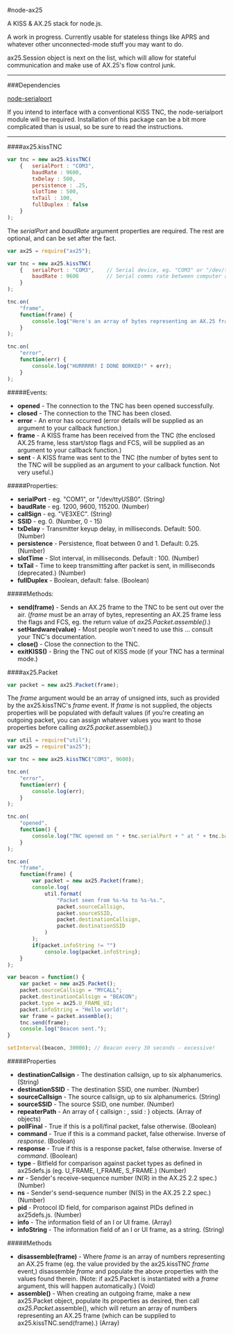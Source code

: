 #node-ax25

A KISS &amp; AX.25 stack for node.js.

A work in progress.  Currently usable for stateless things like APRS and whatever other unconnected-mode stuff you may want to do.

ax25.Session object is next on the list, which will allow for stateful communication and make use of AX.25's flow control junk.

---

###Dependencies

[node-serialport](https://github.com/voodootikigod/node-serialport)

If you intend to interface with a conventional KISS TNC, the node-serialport module will be required.  Installation of this package can be a bit more complicated than is usual, so be sure to read the instructions.

---

####ax25.kissTNC

```js
var tnc = new ax25.kissTNC(
	{	serialPort : "COM3",
		baudRate : 9600,
		txDelay : 500,
		persistence : .25,
		slotTime : 500,
		txTail : 100,
		fullDuplex : false
	}
);
```

The *serialPort* and *baudRate* argument properties are required.  The rest are optional, and can be set after the fact.

```js
var ax25 = require("ax25");

var tnc = new ax25.kissTNC(
	{	serialPort : "COM3",	// Serial device, eg. "COM3" or "/dev/ttyUSB0"
		baudRate : 9600			// Serial comms rate between computer and TNC
	}
);

tnc.on(
	"frame",
	function(frame) {
		console.log("Here's an array of bytes representing an AX.25 frame: " + frame);
	}
);

tnc.on(
	"error",
	function(err) {
		console.log("HURRRRR! I DONE BORKED!" + err);
	}
);
```

#####Events:

* **opened** - The connection to the TNC has been opened successfully.
* **closed** - The connection to the TNC has been closed.
* **error** - An error has occurred (error details will be supplied as an argument to your callback function.)
* **frame** - A KISS frame has been received from the TNC (the enclosed AX.25 frame, less start/stop flags and FCS, will be supplied as an argument to your callback function.)
* **sent** - A KISS frame was sent to the TNC (the number of bytes sent to the TNC will be supplied as an argument to your callback function.  Not very useful.)

#####Properties:

* **serialPort** - eg. "COM1", or "/dev/ttyUSB0". (String)
* **baudRate** - eg. 1200, 9600, 115200. (Number)
* **callSign** - eg. "VE3XEC". (String)
* **SSID** - eg. 0. (Number, 0 - 15)
* **txDelay** - Transmitter keyup delay, in milliseconds. Default: 500. (Number)
* **persistence** - Persistence, float between 0 and 1. Default: 0.25. (Number)
* **slotTime** - Slot interval, in milliseconds. Default : 100. (Number)
* **txTail** - Time to keep transmitting after packet is sent, in milliseconds (deprecated.) (Number)
* **fullDuplex** - Boolean, default: false. (Boolean)

#####Methods:

* **send(frame)** - Sends an AX.25 frame to the TNC to be sent out over the air.  (*frame* must be an array of bytes, representing an AX.25 frame less the flags and FCS, eg. the return value of *ax25.Packet.assemble()*.)
* **setHardware(value)** - Most people won't need to use this ... consult your TNC's documentation.
* **close()** - Close the connection to the TNC.
* **exitKISS()** - Bring the TNC out of KISS mode (if your TNC has a terminal mode.)

####ax25.Packet

```js
var packet = new ax25.Packet(frame);
```

The *frame* argument would be an array of unsigned ints, such as provided by the ax25.kissTNC's *frame* event.  If *frame* is not supplied, the objects properties will be populated with default values (if you're creating an outgoing packet, you can assign whatever values you want to those properties before calling *ax25.packet*.assemble().)

```js
var util = require("util");
var ax25 = require("ax25");

var tnc = new ax25.kissTNC("COM3", 9600);

tnc.on(
	"error",
	function(err) {
		console.log(err);
	}
);

tnc.on(
	"opened",
	function() {
		console.log("TNC opened on " + tnc.serialPort + " at " + tnc.baudRate);
	}
);

tnc.on(
	"frame",
	function(frame) {
		var packet = new ax25.Packet(frame);
		console.log(
			util.format(
				"Packet seen from %s-%s to %s-%s.",
				packet.sourceCallsign,
				packet.sourceSSID,
				packet.destinationCallsign,
				packet.destinationSSID
			)
		);
		if(packet.infoString != "")
			console.log(packet.infoString);
	}
);

var beacon = function() {
	var packet = new ax25.Packet();
	packet.sourceCallsign = "MYCALL";
	packet.destinationCallsign = "BEACON";
	packet.type = ax25.U_FRAME_UI;
	packet.infoString = "Hello world!";
	var frame = packet.assemble();
	tnc.send(frame);
	console.log("Beacon sent.");
}

setInterval(beacon, 30000); // Beacon every 30 seconds - excessive!
```

#####Properties

* **destinationCallsign** - The destination callsign, up to six alphanumerics. (String)
* **destinationSSID** - The destination SSID, one number. (Number)
* **sourceCallsign** - The source callsign, up to six alphanumerics. (String)
* **sourceSSID** - The source SSID, one number. (Number)
* **repeaterPath** - An array of { callsign : <string>, ssid : <number> } objects. (Array of objects)
* **pollFinal** - True if this is a poll/final packet, false otherwise. (Boolean)
* **command** - True if this is a command packet, false otherwise.  Inverse of *response*. (Boolean)
* **response** - True if this is a response packet, false otherwise.  Inverse of *command*. (Boolean)
* **type** - Bitfield for comparison against packet types as defined in ax25defs.js (eg. U_FRAME, I_FRAME, S_FRAME.)  (Number)
* **nr** - Sender's receive-sequence number (N(R) in the AX.25 2.2 spec.) (Number)
* **ns** - Sender's send-sequence number (N(S) in the AX.25 2.2 spec.) (Number)
* **pid** - Protocol ID field, for comparison against PIDs defined in ax25defs.js. (Number)
* **info** - The information field of an I or UI frame. (Array)
* **infoString** - The information field of an I or UI frame, as a string. (String)

#####Methods

* **disassemble(frame)** - Where *frame* is an array of numbers representing an AX.25 frame (eg. the value provided by the ax25.kissTNC *frame* event,) disassemble *frame* and populate the above properties with the values found therein. (Note: if ax25.Packet is instantiated with a *frame* argument, this will happen automatically.) (Void)
* **assemble()** - When creating an outgoing frame, make a new ax25.Packet object, populate its properties as desired, then call *ax25.Packet*.assemble(), which will return an array of numbers representing an AX.25 frame (which can be supplied to ax25.kissTNC.send(frame).) (Array)